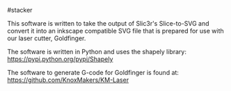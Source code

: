 #stacker

This software is written to take the output of Slic3r's Slice-to-SVG and convert it into an inkscape compatible SVG file that is prepared for use with our laser cutter, Goldfinger.

The software is written in Python and uses the shapely library:
  https://pypi.python.org/pypi/Shapely

The software to generate G-code for Goldfinger is found at:
  https://github.com/KnoxMakers/KM-Laser


